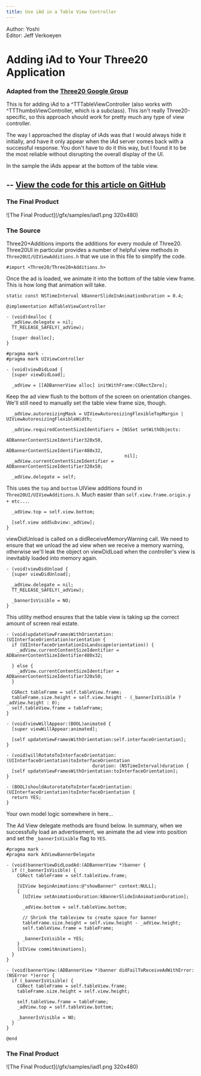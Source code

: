 ```yaml
---
title: Use iAd in a Table View Controller
---
```



<div class="authors">
  <div class="author">Author: Yoshi</div>
  <div class="editor">Editor: Jeff Verkoeyen</div>
</div>

Adding iAd to Your Three20 Application
======================================

### Adapted from the <a href="http://groups.google.com/group/three20/web/recipe-adding-iad-to-your-three20-application">Three20 Google Group</a>

This is for adding iAd to a ^TTTableViewController (also works with
^TTThumbsViewController, which is a subclass).  This isn't really Three20-specific,
so this approach should work for pretty much any type of view controller.

The way I approached the display of iAds was that I would always hide it initially,
and have it only appear when the iAd server comes back with a successful response.
You don't have to do it this way, but I found it to be the most reliable without
disrupting the overall display of the UI.

In the sample the iAds appear at the bottom of the table view.

--
[View the code for this article on GitHub](http://github.com/Three20/Samples/tree/master/iAdSample/)
--

### The Final Product

<div class="image" markdown=1>![The Final Product](/gfx/samples/iad1.png 320x480)</div>

### The Source

Three20+Additions imports the additions for every module of Three20. Three20UI
in particular provides a number of helpful view methods in
`Three20UI/UIViewAdditions.h` that we use in this file to simplify the code.

    #import <Three20/Three20+Additions.h>

Once the ad is loaded, we animate it into the bottom of the table view frame. This
is how long that animation will take.

    static const NSTimeInterval kBannerSlideInAnimationDuration = 0.4;

    @implementation AdTableViewController

    - (void)dealloc {
      _adView.delegate = nil;
      TT_RELEASE_SAFELY(_adView);

      [super dealloc];
    }

    #pragma mark -
    #pragma mark UIViewController

    - (void)viewDidLoad {
      [super viewDidLoad];

      _adView = [[ADBannerView alloc] initWithFrame:CGRectZero];

Keep the ad view flush to the bottom of the screen on orientation changes. We'll
still need to manually set the table view frame size, though.

      _adView.autoresizingMask = UIViewAutoresizingFlexibleTopMargin | UIViewAutoresizingFlexibleWidth;

      _adView.requiredContentSizeIdentifiers = [NSSet setWithObjects:
                                                ADBannerContentSizeIdentifier320x50,
                                                ADBannerContentSizeIdentifier480x32,
                                                nil];
      _adView.currentContentSizeIdentifier = ADBannerContentSizeIdentifier320x50;

      _adView.delegate = self;

This uses the `top` and `bottom` UIView additions found in
`Three20UI/UIViewAdditions.h`. Much easier than
`self.view.frame.origin.y + etc...`.

      _adView.top = self.view.bottom;

      [self.view addSubview:_adView];
    }

viewDidUnload is called on a didReceiveMemoryWarning call. We need to
ensure that we unload the ad view when we receive a memory warning,
otherwise we'll leak the object on viewDidLoad when the controller's view is
inevitably loaded into memory again.

    - (void)viewDidUnload {
      [super viewDidUnload];

      _adView.delegate = nil;
      TT_RELEASE_SAFELY(_adView);

      _bannerIsVisible = NO;
    }

This utility method ensures that the table view is taking up the correct amount
of screen real estate.

    - (void)updateViewFramesWithOrientation:(UIInterfaceOrientation)orientation {
      if (UIInterfaceOrientationIsLandscape(orientation)) {
        _adView.currentContentSizeIdentifier = ADBannerContentSizeIdentifier480x32;

      } else {
        _adView.currentContentSizeIdentifier = ADBannerContentSizeIdentifier320x50;
      }

      CGRect tableFrame = self.tableView.frame;
      tableFrame.size.height = self.view.height - (_bannerIsVisible ? _adView.height : 0);
      self.tableView.frame = tableFrame;
    }

    - (void)viewWillAppear:(BOOL)animated {
      [super viewWillAppear:animated];

      [self updateViewFramesWithOrientation:self.interfaceOrientation];
    }

    - (void)willRotateToInterfaceOrientation: (UIInterfaceOrientation)toInterfaceOrientation
                                    duration: (NSTimeInterval)duration {
      [self updateViewFramesWithOrientation:toInterfaceOrientation];
    }

    - (BOOL)shouldAutorotateToInterfaceOrientation:(UIInterfaceOrientation)toInterfaceOrientation {
      return YES;
    }

Your own model logic somewhere in here...

The Ad View delegate methods are found below. In summary, when we successfully
load an advertisement, we animate the ad view into position and set the
`_bannerIsVisible` flag to `YES`.

    #pragma mark -
    #pragma mark AdViewBannerDelegate

    - (void)bannerViewDidLoadAd:(ADBannerView *)banner {
      if (!_bannerIsVisible) {
        CGRect tableFrame = self.tableView.frame;

        [UIView beginAnimations:@"showBanner" context:NULL];
        {
          [UIView setAnimationDuration:kBannerSlideInAnimationDuration];

          _adView.bottom = self.tableView.bottom;

          // Shrink the tableview to create space for banner
          tableFrame.size.height = self.view.height - _adView.height;
          self.tableView.frame = tableFrame;

          _bannerIsVisible = YES;
        }
        [UIView commitAnimations];
      }
    }

    - (void)bannerView:(ADBannerView *)banner didFailToReceiveAdWithError:(NSError *)error {
      if (_bannerIsVisible) {
        CGRect tableFrame = self.tableView.frame;
        tableFrame.size.height = self.view.height;

        self.tableView.frame = tableFrame;
        _adView.top = self.tableView.bottom;

        _bannerIsVisible = NO;
      }
    }

    @end

### The Final Product

<div class="image" markdown=1>![The Final Product](/gfx/samples/iad1.png 320x480)</div>
